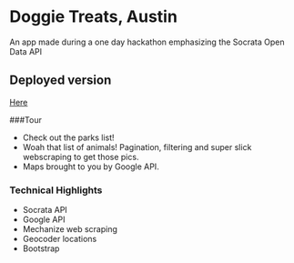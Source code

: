 # Doggie Treats, Austin
An app made during a one day hackathon emphasizing the Socrata Open Data API

## Deployed version
[Here](https://open-doggie-data.herokuapp.com/)

###Tour
- Check out the parks list!
- Woah that list of animals! Pagination, filtering and super slick webscraping to get those pics.
- Maps brought to you by Google API.

### Technical Highlights
- Socrata API
- Google API
- Mechanize web scraping
- Geocoder locations
- Bootstrap
